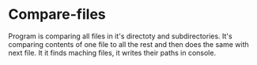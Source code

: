 # Compare-files
Program is comparing all files in it's directoty and subdirectories.
It's comparing contents of one file to all the rest and then does the same with next file. It it finds maching files, it writes their paths in console.

